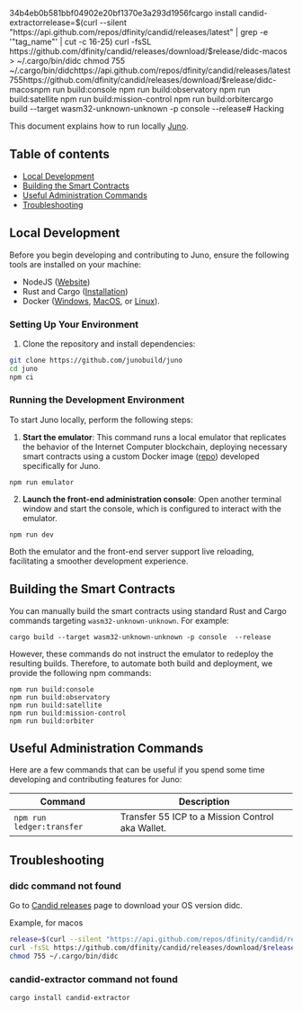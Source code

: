 34b4eb0b581bbf04902e20bf1370e3a293d1956fcargo install candid-extractorrelease=$(curl --silent "https://api.github.com/repos/dfinity/candid/releases/latest" | grep -e '"tag_name"' | cut -c 16-25)
curl -fsSL https://github.com/dfinity/candid/releases/download/$release/didc-macos > ~/.cargo/bin/didc
chmod 755 ~/.cargo/bin/didchttps://api.github.com/repos/dfinity/candid/releases/latest755https://github.com/dfinity/candid/releases/download/$release/didc-macosnpm run build:console
npm run build:observatory
npm run build:satellite
npm run build:mission-control
npm run build:orbitercargo build --target wasm32-unknown-unknown -p console  --release# Hacking

This document explains how to run locally [Juno](https://juno.build).

## Table of contents

- [Local Development](#local-development)
- [Building the Smart Contracts](#building-the-smart-contracts)
- [Useful Administration Commands](#useful-administration-commands)
- [Troubleshooting](#troubleshooting)

## Local Development

Before you begin developing and contributing to Juno, ensure the following tools are installed on your machine:

- NodeJS ([Website](https://nodejs.org/en))
- Rust and Cargo ([Installation](https://doc.rust-lang.org/cargo/getting-started/installation.html))
- Docker ([Windows](https://docs.docker.com/desktop/install/windows-install/), [MacOS](https://docs.docker.com/desktop/install/mac-install/), or [Linux](https://docs.docker.com/desktop/install/linux-install/)).

### Setting Up Your Environment

1. Clone the repository and install dependencies:

```bash
git clone https://github.com/junobuild/juno
cd juno
npm ci
```

### Running the Development Environment

To start Juno locally, perform the following steps:

1. **Start the emulator**: This command runs a local emulator that replicates the behavior of the Internet Computer blockchain, deploying necessary smart contracts using a custom Docker image ([repo](https://github.com/junobuild/juno-docker)) developed specifically for Juno.

```
npm run emulator
```

2. **Launch the front-end administration console**: Open another terminal window and start the console, which is configured to interact with the emulator.

```
npm run dev
```

Both the emulator and the front-end server support live reloading, facilitating a smoother development experience.

## Building the Smart Contracts

You can manually build the smart contracts using standard Rust and Cargo commands targeting `wasm32-unknown-unknown`. For example:

```
cargo build --target wasm32-unknown-unknown -p console  --release
```

However, these commands do not instruct the emulator to redeploy the resulting builds. Therefore, to automate both build and deployment, we provide the following npm commands:

```
npm run build:console
npm run build:observatory
npm run build:satellite
npm run build:mission-control
npm run build:orbiter
```

## Useful Administration Commands

Here are a few commands that can be useful if you spend some time developing and contributing features for Juno:

| Command                   | Description                                      |
| ------------------------- | ------------------------------------------------ |
| `npm run ledger:transfer` | Transfer 55 ICP to a Mission Control aka Wallet. |

## Troubleshooting

### didc command not found

Go to [Candid releases](https://github.com/dfinity/candid/releases) page to download your OS version didc.

Example, for macos

```sh
release=$(curl --silent "https://api.github.com/repos/dfinity/candid/releases/latest" | grep -e '"tag_name"' | cut -c 16-25)
curl -fsSL https://github.com/dfinity/candid/releases/download/$release/didc-macos > ~/.cargo/bin/didc
chmod 755 ~/.cargo/bin/didc
```

### candid-extractor command not found

```sh
cargo install candid-extractor
```
